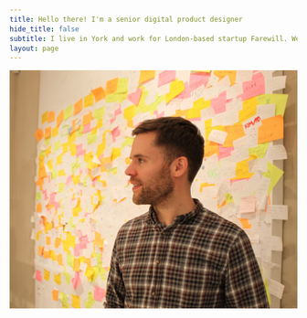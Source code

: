 ```yaml
---
title: Hello there! I'm a senior digital product designer
hide_title: false
subtitle: I live in York and work for London-based startup Farewill. We're changing the way the world deals with death.
layout: page
---
```


![Tom Hiskey](/images/tom-sticky-notes.jpg "Tom Hiskey")